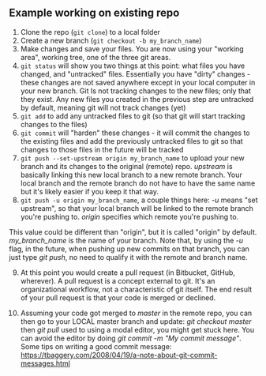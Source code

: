 ## Example working on existing repo 
1. Clone the repo (`git clone`) to a local folder
2. Create a new branch (`git checkout -b my_branch_name`)
3. Make changes and save your files. You are now using your "working area", working tree, one of the three git areas.
4. `git status` will show you two things at this point: 
what files you have changed, and "untracked" files. Essentially 
you have "dirty" changes - these changes are not saved anywhere except in your local computer in your new branch. Git
Is not tracking changes to the new files; only that they exist. 
Any new files you created in the previous step are 
untracked by default, meaning git will not track changes (yet)
5. `git add` to add any untracked files to git 
(so that git will start tracking changes to the files)  
6. `git commit` will "harden" these changes - it will commit the changes to the existing files and add the previously untracked files to git so that changes to those files in the future will be tracked
7. `git push --set-upstream origin my_branch_name` to upload your new branch and its changes to the original (remote) repo. *upstream* is basically linking this new local branch to a new remote branch. Your local branch and the remote branch do not have to have the same name but it's likely easier if you keep it that way. 
8. `git push -u origin my_branch_name`, a couple things here: _-u_ means "set upstream", so that your local branch will be linked to the remote branch you're pushing to. _origin_ specifies which remote you're pushing to. 

This value could be different than "origin", but it is called "origin" by default. _my_branch_name_ is the name of your branch. Note that, by using the _-u_ flag, in the future, when pushing up new commits on that branch, you can just type _git push_, no need to qualify it with the remote and branch name.
 
9. At this point you would create a pull request (in Bitbucket, GitHub, wherever). A pull request is a concept external to git. It's an organizational workflow, not a characteristic of git itself. The end result of your pull request is that your code is merged or declined.

10. Assuming your code got merged to _master_ in the remote repo, you can then go to your LOCAL master branch and update: _git checkout master_ then _git pull_ used to using a modal editor, you might get stuck here. You can avoid the editor by doing _git commit -m "My commit message"_. Some tips on writing a good commit message: https://tbaggery.com/2008/04/19/a-note-about-git-commit-messages.html
 

